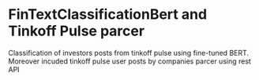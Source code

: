 # FinTextClassificationBert and Tinkoff Pulse parcer
Classification of investors posts from tinkoff pulse using fine-tuned BERT. Moreover incuded tinkoff pulse user posts by companies parcer using rest API
